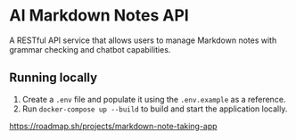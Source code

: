 # AI Markdown Notes API

A RESTful API service that allows users to manage Markdown notes with grammar checking and chatbot capabilities.

## Running locally
1. Create a `.env` file and populate it using the `.env.example` as a reference.
2. Run `docker-compose up --build` to build and start the application locally.

https://roadmap.sh/projects/markdown-note-taking-app
